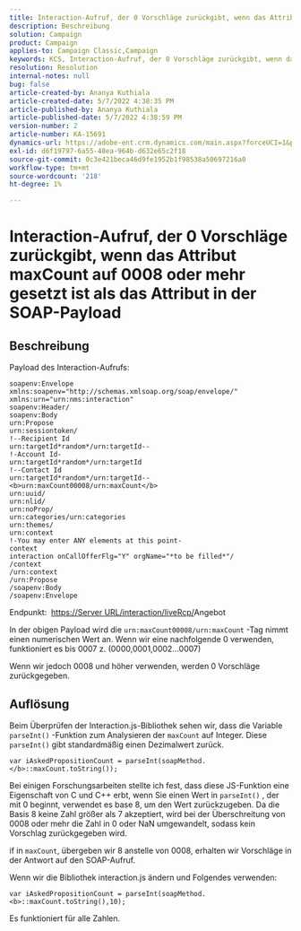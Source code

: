 ```yaml
---
title: Interaction-Aufruf, der 0 Vorschläge zurückgibt, wenn das Attribut maxCount auf 0008 oder mehr gesetzt ist als das Attribut in der SOAP-Payload
description: Beschreibung
solution: Campaign
product: Campaign
applies-to: Campaign Classic,Campaign
keywords: KCS, Interaction-Aufruf, der 0 Vorschläge zurückgibt, wenn das Attribut maxCount auf 0008 oder mehr gesetzt ist als das Attribut in der SOAP-Payload
resolution: Resolution
internal-notes: null
bug: false
article-created-by: Ananya Kuthiala
article-created-date: 5/7/2022 4:38:35 PM
article-published-by: Ananya Kuthiala
article-published-date: 5/7/2022 4:38:59 PM
version-number: 2
article-number: KA-15691
dynamics-url: https://adobe-ent.crm.dynamics.com/main.aspx?forceUCI=1&pagetype=entityrecord&etn=knowledgearticle&id=c131d121-24ce-ec11-a7b5-0022480a8e40
exl-id: d6f19797-6a55-48ea-964b-d632e65c2f18
source-git-commit: 0c3e421beca46d9fe1952b1f98538a50697216a0
workflow-type: tm+mt
source-wordcount: '218'
ht-degree: 1%

---
```


# Interaction-Aufruf, der 0 Vorschläge zurückgibt, wenn das Attribut maxCount auf 0008 oder mehr gesetzt ist als das Attribut in der SOAP-Payload

## Beschreibung


Payload des Interaction-Aufrufs:


```
soapenv:Envelope xmlns:soapenv="http://schemas.xmlsoap.org/soap/envelope/" xmlns:urn="urn:nms:interaction"
soapenv:Header/
soapenv:Body
urn:Propose
urn:sessiontoken/
!--Recipient Id
urn:targetId*random*/urn:targetId--
!-Account Id-
urn:targetId*random*/urn:targetId
!--Contact Id
urn:targetId*random*/urn:targetId--
<b>urn:maxCount00008/urn:maxCount</b>
urn:uuid/
urn:nlid/
urn:noProp/
urn:categories/urn:categories
urn:themes/
urn:context
!-You may enter ANY elements at this point-
context
interaction onCallOfferFlg="Y" orgName="*to be filled*"/
/context
/urn:context
/urn:Propose
/soapenv:Body
/soapenv:Envelope
```


Endpunkt: 
[https://Server URL/interaction/liveRcp/](https://floridapowerandlight-mkt-stage3.campaign.adobe.com/interaction/liveRcp/nba "Link folgen")Angebot



In der obigen Payload wird die `urn:maxCount00008/urn:maxCount` -Tag nimmt einen numerischen Wert an. Wenn wir eine nachfolgende 0 verwenden, funktioniert es bis 0007 z. (0000,0001,0002...0007)



Wenn wir jedoch 0008 und höher verwenden, werden 0 Vorschläge zurückgegeben.


## Auflösung


Beim Überprüfen der Interaction.js-Bibliothek sehen wir, dass die Variable `parseInt()` -Funktion zum Analysieren der `maxCount` auf Integer. Diese `parseInt()` gibt standardmäßig einen Dezimalwert zurück.


`var iAskedPropositionCount = parseInt(soapMethod.</b>::maxCount.toString());`



Bei einigen Forschungsarbeiten stellte ich fest, dass diese JS-Funktion eine Eigenschaft von C und C++ erbt, wenn Sie einen Wert in `parseInt()` , der mit 0 beginnt, verwendet es base 8, um den Wert zurückzugeben. Da die Basis 8 keine Zahl größer als 7 akzeptiert, wird bei der Überschreitung von 0008 oder mehr die Zahl in 0 oder NaN umgewandelt, sodass kein Vorschlag zurückgegeben wird.

if in `maxCount`, übergeben wir 8 anstelle von 0008, erhalten wir Vorschläge in der Antwort auf den SOAP-Aufruf.



Wenn wir die Bibliothek interaction.js ändern und Folgendes verwenden:



`var iAskedPropositionCount = parseInt(soapMethod.<b>::maxCount.toString(),10);`



Es funktioniert für alle Zahlen.
